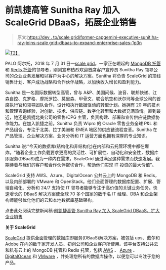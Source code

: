 # 前凯捷高管 Sunitha Ray 加入 ScaleGrid DBaaS，拓展企业销售

> 原文:[https://dev . to/scale grid/former-capgemini-executive-sunit ha-ray-joins-scale grid-dbaas-to-expand-enterprise-sales-1p3n](https://dev.to/scalegrid/former-capgemini-executive-sunitha-ray-joins-scalegrid-dbaas-to-expand-enterprise-sales-1p3n)

[![](../Images/bde6067f9aae615908709ecddf316ad9.png)T2】](https://res.cloudinary.com/practicaldev/image/fetch/s--ALD4_Fkn--/c_limit%2Cf_auto%2Cfl_progressive%2Cq_auto%2Cw_880/https://scalegrid.io/blog/wp-content/uploads/2018/07/ScaleGrid-Welcomes-Sunitha-Ray-to-Lead-Enterprise-DBaaS-Sales.jpg)

PALO 阿尔托，2018 年 7 月 31 日—[scale grid](https://scalegrid.io/)，一家正在崛起的 [MongoDB 托管](https://scalegrid.io/mongodb.html)和 [Redis 托管](https://scalegrid.io/redis.html)的领导者，刚刚宣布热烈欢迎首席客户宣传员 Sunitha Ray 领导公司的企业业务发展和以客户为中心的解决方案。Sunitha 将负责 ScaleGrid 的顶线销售计划、客户成功战略和合作伙伴战略，以加快收入增长和盈利能力。

Sunitha 是一名国际数据转型高管，曾与 A&P、美国问候、波音、联邦快递、江森自控、克罗格、摩托罗拉、莫里森、甲骨文、联合航空和沃尔玛等全球公司的首席执行官和领导团队合作，设计和执行数据驱动的转型计划。她拥有 20 年的技术和管理咨询经验，对创新、技术、供应链、数字化转型和大数据充满热情。直到最近，她还是凯捷北美公司的零售/CPG 主管，负责构建、部署和宣传供应链数据协作能力。在加入凯捷之前，Sunitha 负责 Wipro 的 Oracle 零售业务全球 P&L 和产品组合，专注于北美、拉丁美洲和 EMEA 地区的供应链流程变革。Sunitha 在产品管理、企业解决方案、业务分析和 IT 运营方面也拥有深厚的专业知识。

Sunitha 说:“今天的数据库(结构化和非结构化)在内部和云托管环境中都在爆炸。“随着企业工作负载要求更高的灵活性、可扩展性、自动化和安全性，数据库即服务(DBaaS)成为一种内在需求，ScaleGrid 通过满足这种需求而快速发展。我期待着与我们的客户和合作伙伴密切合作，帮助他们实现 IT 投资的最大价值”。

ScaleGrid 支持 AWS、Azure、DigitalOcean 公共云上的 MongoDB 和 Redis，以及内部部署的 VMware 和 OpenStack。他们全面管理的数据库配置、扩展、管理自动化、分析和 24/7 支持使 IT 领导者能够专注于高价值的关键业务任务。快速增长的 DBaaS 解决方案使全球 70 多个国家的数千名 IT 经理、DBA 和企业架构师能够优化他们的云和本地数据库基础架构。

点击此处阅读完整新闻稿:[前凯捷高管 Sunitha Ray 加入 ScaleGrid DBaaS，扩大企业销售](https://scalegrid.io/blog/former-capgemini-executive-sunitha-ray-joins-scalegrid-dbaas-to-expand-enterprise-sales/ "Former Capgemini Executive, Sunitha Ray, Joins ScaleGrid DBaaS to Expand Enterprise Sales")

**关于 ScaleGrid**

[ScaleGrid](https://scalegrid.io/) 提供全面管理的数据库即服务(DBaaS)解决方案，被包括 ups、戴尔和 Adobe 在内的数千家开发人员、初创公司和企业客户所使用。该平台支持公共云和私有云上的 MongoDB 托管和 Redis 托管，包括 [AWS](https://scalegrid.io/mongodb/aws.html) 、 [Azure](https://scalegrid.io/mongodb/azure.html) 、 [DigitalOcean](https://scalegrid.io/mongodb/digitalocean.html) 和 [VMware](https://scalegrid.io/platforms/enterprise-on-premise.html) ，并处理您所有的数据库操作，以便您可以专注于您的产品。